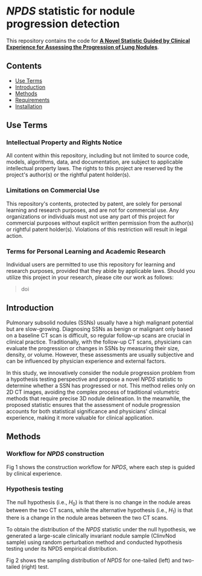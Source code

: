 # _NPDS_ statistic for nodule progression detection
This repository contains the code for [**A Novel Statistic Guided by Clinical Experience for Assessing the Progression of Lung Nodules**](url).

## Contents
- [Use Terms](#use-terms)
- [Introduction](#introduction)
- [Methods](#methods)
- [Requirements](#requirements)
- [Installation](#installation)

## Use Terms

### Intellectual Property and Rights Notice
All content within this repository, including but not limited to source code, models, algorithms, data, and documentation, are subject to applicable intellectual property laws. The rights to this project are reserved by the project's author(s) or the rightful patent holder(s).

### Limitations on Commercial Use
This repository's contents, protected by patent, are solely for personal learning and research purposes, and are not for commercial use. Any organizations or individuals must not use any part of this project for commercial purposes without explicit written permission from the author(s) or rightful patent holder(s). Violations of this restriction will result in legal action.

### Terms for Personal Learning and Academic Research
Individual users are permitted to use this repository for learning and research purposes, provided that they abide by applicable laws. Should you utilize this project in your research, please cite our work as follows:

>doi

## Introduction

Pulmonary subsolid nodules (SSNs) usually have a high malignant potential but are slow-growing. Diagnosing SSNs as benign or malignant only based on a baseline CT scan is difficult, so regular follow-up scans are crucial in clinical practice. Traditionally, with the follow-up CT scans, physicians can evaluate the progression or changes in SSNs by measuring their size, density, or volume. However, these assessments are usually subjective and can be influenced by physician experience and external factors.

In this study, we innovatively consider the nodule progression problem from a hypothesis testing perspective and propose a novel _NPDS_ statistic to determine whether a SSN has progressed or not. This method relies only on 2D CT images, avoiding the complex process of traditional volumetric methods that require precise 3D nodule delineation. In the meanwhile, the proposed statistic ensures that the assessment of nodule progression accounts for both statistical significance and physicians' clinical experience, making it more valuable for clinical application.

## Methods

### Workflow for _NPDS_ construction
Fig 1 shows the construction workflow for _NPDS_, where each step is guided by clinical experience.
### Hypothesis testing
The null hypothesis (i.e., $H_{0}$) is that there is no change in the nodule areas between the two CT scans, while the alternative hypothesis (i.e., $H_{1}$) is that there is a change in the nodule areas between the two CT scans.

To obtain the distribution of the _NPDS_ statistic under the null hypothesis, we generated a large-scale clinically invariant nodule sample (ClinvNod sample) using random perturbation method and conducted hypothesis testing under its NPDS empirical distribution.

Fig 2 shows the sampling distribution of _NPDS_ for one-tailed (left) and two-tailed (right) test.
